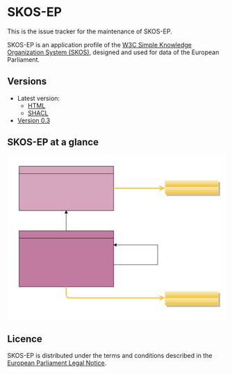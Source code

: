 # SKOS-EP

This is the issue tracker for the maintenance of SKOS-EP.

SKOS-EP is an application profile of the [W3C Simple Knowledge Organization System (SKOS)](https://www.w3.org/TR/skos-reference/), designed and used for data of the European Parliament.

## Versions

- Latest version:
  - [HTML](./index.html)
  - [SHACL](./skos-ep.shacl.ttl)
- [Version 0.3](./0.3/)

## SKOS-EP at a glance

![SKOS-EP diagram](skos-ep.svg)

## Licence

SKOS-EP is distributed under the terms and conditions described in the [European Parliament Legal Notice](https://www.europarl.europa.eu/legal-notice/).

